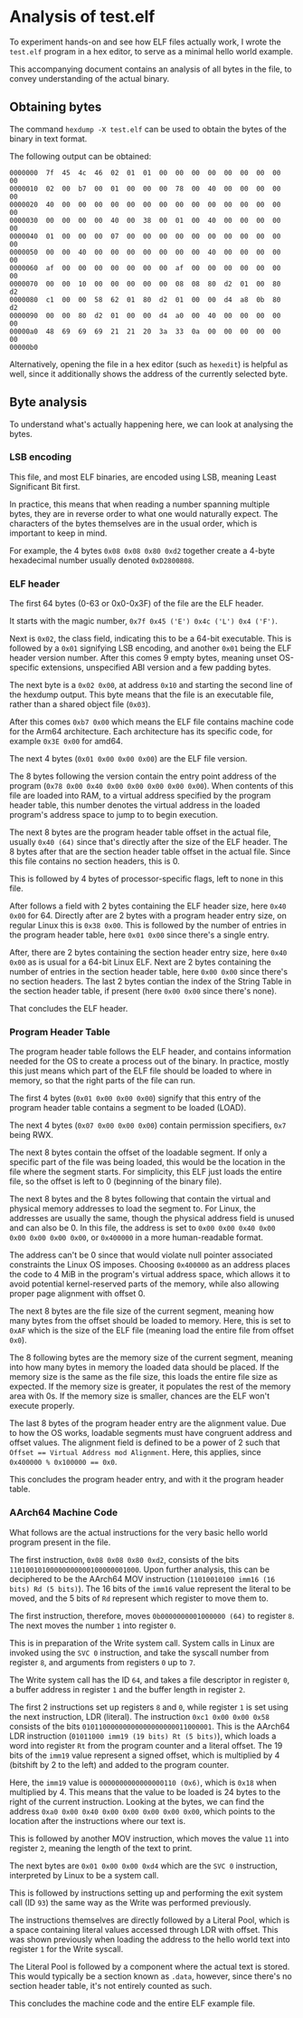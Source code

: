 # Analysis of test.elf

To experiment hands-on and see how ELF files actually work, I wrote the `test.elf` program in a hex editor, to serve as a minimal hello world example.

This accompanying document contains an analysis of all bytes in the file, to convey understanding of the actual binary.

## Obtaining bytes

The command `hexdump -X test.elf` can be used to obtain the bytes of the binary in text format.

The following output can be obtained:

```
0000000  7f  45  4c  46  02  01  01  00  00  00  00  00  00  00  00  00
0000010  02  00  b7  00  01  00  00  00  78  00  40  00  00  00  00  00
0000020  40  00  00  00  00  00  00  00  00  00  00  00  00  00  00  00
0000030  00  00  00  00  40  00  38  00  01  00  40  00  00  00  00  00
0000040  01  00  00  00  07  00  00  00  00  00  00  00  00  00  00  00
0000050  00  00  40  00  00  00  00  00  00  00  40  00  00  00  00  00
0000060  af  00  00  00  00  00  00  00  af  00  00  00  00  00  00  00
0000070  00  00  10  00  00  00  00  00  08  08  80  d2  01  00  80  d2
0000080  c1  00  00  58  62  01  80  d2  01  00  00  d4  a8  0b  80  d2
0000090  00  00  80  d2  01  00  00  d4  a0  00  40  00  00  00  00  00
00000a0  48  69  69  69  21  21  20  3a  33  0a  00  00  00  00  00  00
00000b0
```

Alternatively, opening the file in a hex editor (such as `hexedit`) is helpful as well, since it additionally shows the address of the currently selected byte.


## Byte analysis

To understand what's actually happening here, we can look at analysing the bytes.

### LSB encoding

This file, and most ELF binaries, are encoded using LSB, meaning Least Significant Bit first.

In practice, this means that when reading a number spanning multiple bytes, they are in reverse order to what one would naturally expect.
The characters of the bytes themselves are in the usual order, which is important to keep in mind.

For example, the 4 bytes `0x08 0x08 0x80 0xd2` together create a 4-byte hexadecimal number usually denoted `0xD2800808`.

### ELF header

The first 64 bytes (0-63 or 0x0-0x3F) of the file are the ELF header.

It starts with the magic number, `0x7f 0x45 ('E') 0x4c ('L') 0x4 ('F')`.

Next is `0x02`, the class field, indicating this to be a 64-bit executable.
This is followed by a `0x01` signifying LSB encoding, and another `0x01` being the ELF header version number.
After this comes 9 empty bytes, meaning unset OS-specific extensions, unspecified ABI version and a few padding bytes.

The next byte is a `0x02 0x00`, at address `0x10` and starting the second line of the hexdump output.
This byte means that the file is an executable file, rather than a shared object file (`0x03`).

After this comes `0xb7 0x00` which means the ELF file contains machine code for the Arm64 architecture.
Each architecture has its specific code, for example `0x3E 0x00` for amd64.

The next 4 bytes (`0x01 0x00 0x00 0x00`) are the ELF file version.

The 8 bytes following the version contain the entry point address of the program (`0x78 0x00 0x40 0x00 0x00 0x00 0x00 0x00`).
When contents of this file are loaded into RAM, to a virtual address specified by the program header table, 
this number denotes the virtual address in the loaded program's address space to jump to to begin execution.

The next 8 bytes are the program header table offset in the actual file, usually `0x40 (64)` since that's directly after the size of the ELF header.
The 8 bytes after that are the section header table offset in the actual file.
Since this file contains no section headers, this is 0.

This is followed by 4 bytes of processor-specific flags, left to none in this file.

After follows a field with 2 bytes containing the ELF header size, here `0x40 0x00` for 64.
Directly after are 2 bytes with a program header entry size, on regular Linux this is `0x38 0x00`.
This is followed by the number of entries in the program header table, here `0x01 0x00` since there's a single entry.

After, there are 2 bytes containing the section header entry size, here `0x40 0x00` as is usual for a 64-bit Linux ELF.
Next are 2 bytes containing the number of entries in the section header table, here `0x00 0x00` since there's no section headers.
The last 2 bytes contian the index of the String Table in the section header table, if present (here `0x00 0x00` since there's none).

That concludes the ELF header.

### Program Header Table

The program header table follows the ELF header, and contains information needed for the OS to create a process out of the binary.
In practice, mostly this just means which part of the ELF file should be loaded to where in memory, so that the right parts of the file can run.

The first 4 bytes (`0x01 0x00 0x00 0x00`) signify that this entry of the program header table contains a segment to be loaded (LOAD).

The next 4 bytes (`0x07 0x00 0x00 0x00`) contain permission specifiers, `0x7` being RWX.

The next 8 bytes contain the offset of the loadable segment.
If only a specific part of the file was being loaded, this would be the location in the file where the segment starts.
For simplicity, this ELF just loads the entire file, so the offset is left to 0 (beginning of the binary file).

The next 8 bytes and the 8 bytes following that contain the virtual and physical memory addresses to load the segment to.
For Linux, the addresses are usually the same, though the physical address field is unused and can also be 0.
In this file, the address is set to `0x00 0x00 0x40 0x00 0x00 0x00 0x00 0x00`, or `0x400000` in a more human-readable format.

The address can't be 0 since that would violate null pointer associated constraints the Linux OS imposes.
Choosing `0x400000` as an address places the code to 4 MiB in the program's virtual address space, 
which allows it to avoid potential kernel-reserved parts of the memory, while also allowing proper page alignment with offset 0.

The next 8 bytes are the file size of the current segment, meaning how many bytes from the offset should be loaded to memory.
Here, this is set to `0xAF` which is the size of the ELF file (meaning load the entire file from offset `0x0`).

The 8 following bytes are the memory size of the current segment, meaning into how many bytes in memory the loaded data should be placed.
If the memory size is the same as the file size, this loads the entire file size as expected.
If the memory size is greater, it populates the rest of the memory area with 0s.
If the memory size is smaller, chances are the ELF won't execute properly.

The last 8 bytes of the program header entry are the alignment value.
Due to how the OS works, loadable segments must have congruent address and offset values.
The alignment field is defined to be a power of 2 such that `Offset == Virtual Address mod Alignment`.
Here, this applies, since `0x400000 % 0x100000 == 0x0`.

This concludes the program header entry, and with it the program header table.

### AArch64 Machine Code

What follows are the actual instructions for the very basic hello world program present in the file.

The first instruction, `0x08 0x08 0x80 0xd2`, consists of the bits `11010010100000000000100000001000`.
Upon further analysis, this can be deciphered to be the AArch64 MOV instruction (`11010010100 imm16 (16 bits) Rd (5 bits)`).
The 16 bits of the `imm16` value represent the literal to be moved, and the 5 bits of `Rd` represent which register to move them to.

The first instruction, therefore, moves `0b0000000001000000 (64)` to register `8`.
The next moves the number `1` into register `0`.

This is in preparation of the Write system call.
System calls in Linux are invoked using the `SVC 0` instruction, and take the syscall number from register `8`, and arguments from registers `0` up to `7`.

The Write system call has the ID `64`, and takes a file descriptor in register `0`, a buffer address in register `1` and the buffer length in register `2`.

The first 2 instructions set up registers `8` and `0`, while register `1` is set using the next instruction, LDR (literal).
The instruction `0xc1 0x00 0x00 0x58` consists of the bits `01011000000000000000000011000001`.
This is the AArch64 LDR instruction (`01011000 imm19 (19 bits) Rt (5 bits)`), which loads a word into register `Rt` from the program counter and a literal offset.
The 19 bits of the `imm19` value represent a signed offset, which is multiplied by 4 (bitshift by 2 to the left) and added to the program counter.

Here, the `imm19` value is `0000000000000000110 (0x6)`, which is `0x18` when multiplied by 4.
This means that the value to be loaded is 24 bytes to the right of the current instruction.
Looking at the bytes, we can find the address `0xa0 0x00 0x40 0x00 0x00 0x00 0x00 0x00`, which points to the location after the instructions where our text is.

This is followed by another MOV instruction, which moves the value `11` into register `2`, meaning the length of the text to print.

The next bytes are `0x01 0x00 0x00 0xd4` which are the `SVC 0` instruction, interpreted by Linux to be a system call.

This is followed by instructions setting up and performing the exit system call (ID `93`) the same way as the Write was performed previously.

The instructions themselves are directly followed by a Literal Pool, which is a space containing literal values accessed through LDR with offset.
This was shown previously when loading the address to the hello world text into register `1` for the Write syscall.

The Literal Pool is followed by a component where the actual text is stored.
This would typically be a section known as `.data`, however, since there's no section header table, it's not entirely counted as such.

This concludes the machine code and the entire ELF example file.

